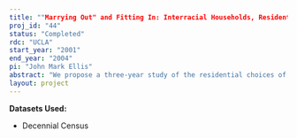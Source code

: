 ```yaml
---
title: ""Marrying Out" and Fitting In: Interracial Households, Residential Segregation and the Identity of Multiracial Children"
proj_id: "44"
status: "Completed"
rdc: "UCLA"
start_year: "2001"
end_year: "2004"
pi: "John Mark Ellis"
abstract: "We propose a three-year study of the residential choices of interracial partners to expand our understanding, empirically and theoretically, of multiraciality and interracial partnerships in American metropolitan areas. The basic questions we intend to address are as follows: Do interracial families live in segregated neighborhoods? Do they live in neighborhoods dominated by a particular race/ethnic group? Does this depend on the race of the male partner or the female partner? Do the social class positions of the partners affect the couple’s residential choices? These initial steps in the investigation of the residential geography of interracial households set the stage for us to address a set of derivative questions associated with the permanence of ethnic and racial boundaries. In particular, what are the implications of the geography of residential choice for the childbearing decisions and the racial/ethnic identity of children of interracial couples? To answer these questions we will make use of two data sets. The first contains detailed individual level information from a special version of the 1990 Census of Population and Housing. These data provide a one in six sample of individuals that permits us to study the residential location of interracial couples at the scale of the census tract. Simply stated, these data allow us analyze the residential location of interracial couples with previously unavailable geographical detail. The second data set is mortgage application information from the Home Mortgage Disclosure Act. These data record the race of single and joint applicants for home mortgages and the tract location of the property for which the loan is sought. We intend to merge these data for a number of years in the 1990s to analyze the residential preferences of interracial couples. The analysis will benefit the bureau in four ways: improvements in ethnic and racial imputation procedures; checking the validity of decennial data on interracial couples against an alternative federal data source; identifying tracts which should have high rates of multiracial reporting on Census 2000; and improving ethnic and racial population projections through better understanding of ethnic and racial identity formation of children of interracial couples."
layout: project
---
```


**Datasets Used:**

  - Decennial Census 

